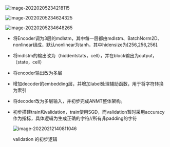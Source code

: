 ![image-20220205234218115](https://gitee.com/zhu-qipeng/blogImage/raw/master/blogImage/202202052343816.png)

![image-20220205234624325](https://gitee.com/zhu-qipeng/blogImage/raw/master/blogImage/202202052346365.png)

![image-20220205234648265](https://gitee.com/zhu-qipeng/blogImage/raw/master/blogImage/202202052346325.png)

- 将Encoder调为3层的mdlstm，其中每一层都由mdlstm、BatchNorm2D、nonlinear组成，默认nonlinear为tanh，其中hidensize为[256,256,256].

- 将mdlstm的输出改为（hiddentstats，cell），并在block输出为output，（state，cell）

- 将encoder输出改为多层

- 增加decoder的embedding层，并增加label处理辅助函数，用于将字符转换为索引

- 将decoder改为多层输入，并初步完成ANMT整体架构。

- 初步搭建train和validation，train使用SGD，而validation暂时采用accuracy作为指标，具体逻辑为生成正确的字符//所有非padding的字符

  ![image-20220212140811046](https://gitee.com/luo-zhuoyan-58119327/myimage/raw/master/img/image-20220212140811046.png)

  validation 的初步逻辑
